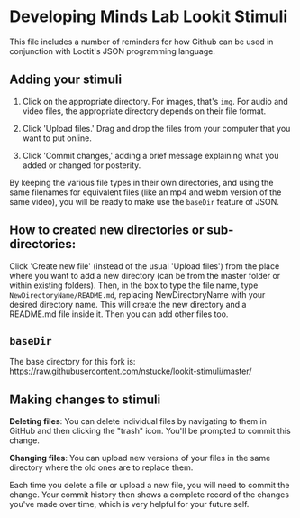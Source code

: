 # Developing Minds Lab Lookit Stimuli

This file includes a number of reminders for how Github can be used in conjunction with Lootit's JSON programming language.

## Adding your stimuli

1. Click on the appropriate directory. For images, that's `img`. For audio and video files, the appropriate directory depends on their file format.

2. Click 'Upload files.' Drag and drop the files from your computer that you want to put online.

3. Click 'Commit changes,' adding a brief message explaining what you added or changed for posterity.

By keeping the various file types in their own directories, and using the same filenames for equivalent files (like an mp4 and webm version of the same video), you will be ready to make use the ``baseDir`` feature of JSON.


## How to created new directories or sub-directories:

Click 'Create new file' (instead of the usual 'Upload files') from the place where you want to add a new directory (can be from the master folder or within existing folders). Then, in the box to type the file name, type `NewDirectoryName/README.md`, replacing NewDirectoryName with your desired directory name.  This will create the new directory and a README.md file inside it. Then you can add other files too.

## ``baseDir``

The base directory for this fork is: https://raw.githubusercontent.com/nstucke/lookit-stimuli/master/

## Making changes to stimuli 

**Deleting files**: You can delete individual files by navigating to them in GitHub and then clicking the "trash" icon. You'll be prompted to commit this change. 

**Changing files**: You can upload new versions of your files in the same directory where the old ones are to replace them.

Each time you delete a file or upload a new file, you will need to commit the change. Your commit history then shows a complete record of the changes you've made over time, which is very helpful for your future self.
